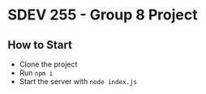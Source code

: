 # SDEV 255 - Group 8 Project
## How to Start
- Clone the project
- Run `npm i`
- Start the server with `node index.js`
